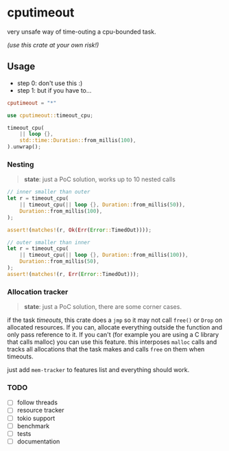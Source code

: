 # cputimeout

very unsafe way of time-outing a cpu-bounded task.

_(use this crate at your own risk!)_

## Usage

- step 0: don't use this :)
- step 1: but if you have to...

```toml
cputimeout = "*"
```

```rust
use cputimeout::timeout_cpu;

timeout_cpu(
    || loop {},
    std::time::Duration::from_millis(100),
).unwrap();
```

### Nesting

> **state**: just a PoC solution, works up to 10 nested calls

```rust
// inner smaller than outer
let r = timeout_cpu(
    || timeout_cpu(|| loop {}, Duration::from_millis(50)),
    Duration::from_millis(100),
);

assert!(matches!(r, Ok(Err(Error::TimedOut))));

// outer smaller than inner
let r = timeout_cpu(
    || timeout_cpu(|| loop {}, Duration::from_millis(100)),
    Duration::from_millis(50),
);
assert!(matches!(r, Err(Error::TimedOut)));
```

### Allocation tracker

> **state**: just a PoC solution, there are some corner cases.

if the task _timeouts_, this crate does a `jmp` so it may not call `free()` or `Drop` on allocated resources. If you can, allocate everything outside the function and only pass reference to it. If you can't (for example you are using a C library that calls malloc) you can use this feature. this interposes `malloc` calls and tracks all allocations that the task makes and calls `free` on them when timeouts.

just add `mem-tracker` to features list and everything should work.

### TODO

- [ ] follow threads
- [ ] resource tracker
- [ ] tokio support
- [ ] benchmark
- [ ] tests
- [ ] documentation
